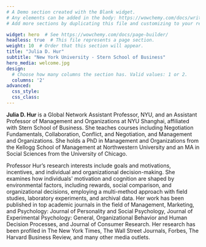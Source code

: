 ```yaml
---
# A Demo section created with the Blank widget.
# Any elements can be added in the body: https://wowchemy.com/docs/writing-markdown-latex/
# Add more sections by duplicating this file and customizing to your requirements.

widget: hero  # See https://wowchemy.com/docs/page-builder/
headless: true  # This file represents a page section.
weight: 10  # Order that this section will appear.
title: "Julia D. Hur"
subtitle: "New York University - Stern School of Business"
hero_media: welcome.jpg
design:
  # Choose how many columns the section has. Valid values: 1 or 2.
  columns: '2'
advanced:
  css_style:
  css_class:
---
```


**Julia D. Hur** is a Global Network Assistant Professor, NYU, and an Assistant Professor of Management and Organizations at NYU Shanghai, affiliated with Stern School of Business. She teaches courses including Negotiation Fundamentals, Collaboration, Conflict, and Negotiation, and Management and Organizations. She holds a PhD in Management and Organizations from the Kellogg School of Management at Northwestern University and an MA in Social Sciences from the University of Chicago.

Professor Hur’s research interests include goals and motivations, incentives, and individual and organizational decision-making. She examines how individuals' motivation and cognition are shaped by environmental factors, including rewards, social comparison, and organizational decisions, employing a multi-method approach with field studies, laboratory experiments, and archival data. Her work has been published in top academic journals in the field of Management, Marketing, and Psychology: Journal of Personality and Social Psychology, Journal of Experimental Psychology: General, Organizational Behavior and Human Decision Processes, and Journal of Consumer Research. Her research has been profiled in The New York Times, The Wall Street Journals, Forbes, The Harvard Business Review, and many other media outlets.
